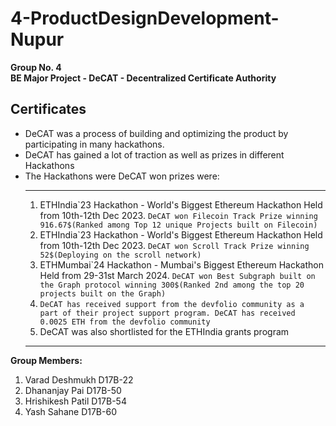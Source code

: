 # 4-ProductDesignDevelopment-Nupur
**Group No. 4**  
**BE Major Project - DeCAT - Decentralized Certificate Authority**  

## Certificates
- DeCAT was a process of building and optimizing the product by participating in many hackathons.
- DeCAT has gained a lot of traction as well as prizes in different Hackathons
- The Hackathons were DeCAT won prizes were:
    ***
    1. ETHIndia`23 Hackathon - World's Biggest Ethereum Hackathon Held from 10th-12th Dec 2023. ```DeCAT won Filecoin Track Prize winning 916.67$(Ranked among Top 12 unique Projects built on Filecoin)```
    2. ETHIndia`23 Hackathon - World's Biggest Ethereum Hackathon Held from 10th-12th Dec 2023. ```DeCAT won Scroll Track Prize winning 52$(Deploying on the scroll network)```
    3. ETHMumbai`24 Hackathon - Mumbai's Biggest Ethereum Hackathon Held from 29-31st March 2024. ```DeCAT won Best Subgraph built on the Graph protocol winning 300$(Ranked 2nd among the top 20 projects built on the Graph)```
    4. ```DeCAT has received support from the devfolio community as a part of their project support program. DeCAT has received 0.0025 ETH from the devfolio community```
    5. DeCAT was also shortlisted for the ETHIndia grants program
  ***

**Group Members:**
1. Varad Deshmukh D17B-22
2. Dhananjay Pai D17B-50
3. Hrishikesh Patil D17B-54
4. Yash Sahane D17B-60
